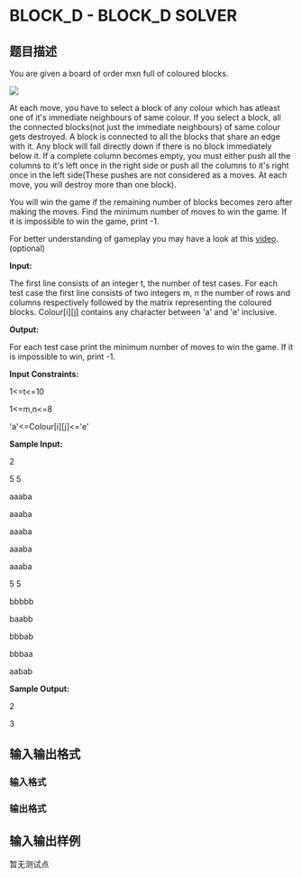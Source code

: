 # BLOCK_D - BLOCK_D SOLVER

## 题目描述

You are given a board of order mxn full of coloured blocks.

![](https://cdn.luogu.com.cn/upload/vjudge_pic/SP13886/d59e3bed8ffcb6a403b113afb2c51ac1076b0931.png)

At each move, you have to select a block of any colour which has atleast one of it's immediate neighbours of same colour. If you select a block, all the connected blocks(not just the immediate neighbours) of same colour gets destroyed. A block is connected to all the blocks that share an edge with it. Any block will fall directly down if there is no block immediately below it. If a complete column becomes empty, you must either push all the columns to it's left once in the right side or push all the columns to it's right once in the left side(These pushes are not considered as a moves. At each move, you will destroy more than one block).

You will win the game if the remaining number of blocks becomes zero after making the moves. Find the minimum number of moves to win the game. If it is impossible to win the game, print -1.

For better understanding of gameplay you may have a look at this [video](https://www.youtube.com/watch?v=P2-mO3K04KQ). (optional)

**Input:**

The first line consists of an integer t, the number of test cases. For each test case the first line consists of two integers m, n the number of rows and columns respectively followed by the matrix representing the coloured blocks. Colour\[i\]\[j\] contains any character between 'a' and 'e' inclusive.

**Output:**

For each test case print the minimum number of moves to win the game. If it is impossible to win, print -1.

**Input Constraints:**

1<=t<=10

1<=m,n<=8

'a'<=Colour\[i\]\[j\]<='e'

**Sample Input:**

2

5 5

aaaba

aaaba

aaaba

aaaba

aaaba

5 5

bbbbb

baabb

bbbab

bbbaa

aabab

**Sample Output:**

2

3

## 输入输出格式

### 输入格式

### 输出格式

## 输入输出样例

暂无测试点

